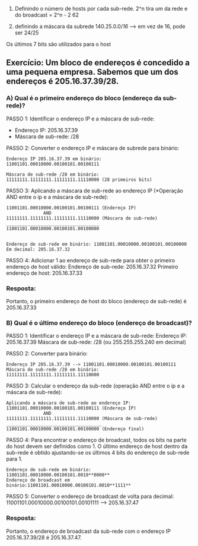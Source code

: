 1) Definindo o número de hosts por cada sub-rede.
2^n 
tira um da rede e do broadcast = 2^n - 2
62

2) definindo a máscara da subrede
140.25.0.0/*16* --> em vez de 16, pode ser 24/25

Os últimos 7 bits são utilizados para o host



## Exercício: Um bloco de endereços é concedido a uma pequena empresa. Sabemos que um dos endereços é 205.16.37.39/28.
### A) Qual é o primeiro endereço do bloco (endereço da sub-rede)?

PASSO 1: Identificar o endereço IP e a máscara de sub-rede:
- Endereço IP: 205.16.37.39
- Máscara de sub-rede: /28

PASSO 2: Converter o endereço IP  e máscara de subrede para binário:
```
Endereço IP 205.16.37.39 em binário: 11001101.00010000.00100101.00100111

Máscara de sub-rede /28 em binário: 11111111.11111111.11111111.11110000 (28 primeiros bits)
```

PASSO 3: Aplicando a máscara de sub-rede ao endereço IP (*Operação AND entre o ip e a máscara de sub-rede):
```
11001101.00010000.00100101.00100111 (Endereço IP)
              AND
11111111.11111111.11111111.11110000 (Máscara de sub-rede)
___________________________________
11001101.00010000.00100101.00100000 


Endereço de sub-rede em binário: 11001101.00010000.00100101.00100000
Em decimal: 205.16.37.32
```
PASSO 4: Adicionar 1 ao endereço de sub-rede para obter o primeiro endereço de host válido:
Endereço de sub-rede: 205.16.37.32
Primeiro endereço de host: 205.16.37.33

### Resposta:
Portanto, o primeiro endereço de host do bloco (endereço de sub-rede) é 205.16.37.33





### B) Qual é o último endereço do bloco (endereço de broadcast)?

PASSO 1: Identificar o endereço IP e a máscara de sub-rede:
Endereço IP: 205.16.37.39
Máscara de sub-rede: /28 (ou 255.255.255.240 em decimal)

PASSO 2: Converter para binário:
```
Endereço IP 205.16.37.39 --> 11001101.00010000.00100101.00100111
Máscara de sub-rede /28 em binário: 11111111.11111111.11111111.11110000
```

PASSO 3: Calcular o endereço da sub-rede (operação AND entre o ip e a máscara de sub-rede):
```
Aplicando a máscara de sub-rede ao endereço IP:
11001101.00010000.00100101.00100111 (Endereço IP)
              AND
11111111.11111111.11111111.11110000 (Máscara de sub-rede)
____________________________________
11001101.00010000.00100101.00100000 (Endereço final)
```

PASSO 4: Para encontrar o endereço de broadcast, todos os bits na parte do host devem ser definidos como 1.
O último endereço de host dentro da sub-rede é obtido ajustando-se os últimos 4 bits do endereço de sub-rede para 1.
```
Endereço de sub-rede em binário: 11001101.00010000.00100101.0010**0000**
Endereço de broadcast em binário:11001101.00010000.00100101.0010**1111**
```

PASSO 5: Converter o endereço de broadcast de volta para decimal:
11001101.00010000.00100101.00101111 --> 205.16.37.47

### Resposta:
Portanto, o endereço de broadcast da sub-rede com o endereço IP 205.16.37.39/28 é 205.16.37.47.


